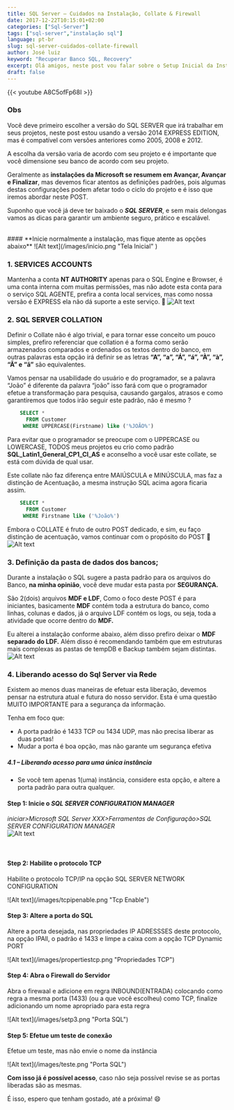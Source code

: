 ```yaml
---
title: SQL Server – Cuidados na Instalação, Collate & Firewall
date: 2017-12-22T10:15:01+02:00
categories: ["Sql-Server"]
tags: ["sql-server","instalação sql"]
language: pt-br
slug: sql-server-cuidados-collate-firewall
author: José luiz
keyword: "Recuperar Banco SQL, Recovery"
excerpt: Olá amigos, neste post vou falar sobre o Setup Inicial da Instalação do Sql Server, melhor collate, e regras do firewall para acesso via Rede/Externo. 
draft: false
---
```


 {{< youtube A8C5ofFp68I >}}
### Obs
Você deve primeiro escolher a versão do SQL SERVER que irá trabalhar em seus projetos, neste post estou usando a versão 2014 EXPRESS EDITION, mas é compatível com versões anteriores como 2005, 2008 e 2012.

A escolha da versão varia de acordo com seu projeto e é importante que você dimensione seu banco de acordo com seu projeto.

 
Geralmente as **instalações da Microsoft se resumem em Avançar, Avançar e Finalizar**, mas devemos ficar atentos as definições padrões, pois algumas destas configurações podem afetar todo o ciclo do projeto e é isso que iremos abordar neste POST.

 

Suponho que você já deve ter baixado o ***SQL SERVER***, e sem mais delongas vamos as dicas para garantir um ambiente seguro, prático e escalável.

<br>
#### **Inicie normalmente a instalação, mas fique atente as opções abaixo**
![Alt text](/images/inicio.png "Tela Inicial" )




### 1. SERVICES ACCOUNTS

Mantenha a conta **NT AUTHORITY** apenas para o SQL Engine e Browser, é uma conta interna com muitas permissões, mas não adote esta conta para o serviço SQL AGENTE, prefira a conta local services, mas como nossa versão é EXPRESS ela não dá suporte a este serviço. 🙁
![Alt text](/images/passwords.png "Tela Inicial" )

 
 
### 2. SQL SERVER COLLATION

Definir o Collate não é algo trivial, e para tornar esse conceito um pouco simples, prefiro referenciar que collation é a forma como serão armazenados comparados e ordenados os textos dentro do banco, em outras palavras esta opção irá definir se as letras **“A”, “a”, “Á”, “á”, “À”, “à”, “Ã” e “ã”** são equivalentes.

Vamos pensar na usabilidade do usuário e do programador, se a palavra “João” é diferente da palavra “joão” isso fará com que o programador efetue a transformação para pesquisa, causando gargalos, atrasos e como garantiremos que todos irão seguir este padrão, não é mesmo ?

```sql
    SELECT * 
      FROM Customer  
     WHERE UPPERCASE(Firstname) like ('%JOÃO%')
```

Para evitar que o programador se preocupe com o UPPERCASE ou LOWERCASE, TODOS meus projetos eu crio como padrão **SQL_Latin1_General_CP1_CI_AS** e aconselho a você usar este collate, se está com dúvida de qual usar.

Este collate não faz diferença entre MAIÚSCULA e MINÚSCULA, mas faz a distinção de Acentuação, a mesma instrução SQL acima agora ficaria assim.

```sql
    SELECT * 
      FROM Customer  
     WHERE Firstname like ('%João%')
```

Embora o COLLATE é fruto de outro POST dedicado, e sim, eu faço distinção de acentuação, vamos continuar com o propósito do POST   🙂
<br>
![Alt text](/images/collation.png "Tela Inicial" )



### 3. Definição da pasta de dados dos bancos;

Durante a instalação o SQL sugere a pasta padrão para os arquivos do Banco, **na minha opinião**, você deve mudar esta pasta por **SEGURANÇA.**

São 2(dois) arquivos **MDF e LDF**, Como o foco deste POST é para iniciantes, basicamente **MDF** contém toda a estrutura do banco, como linhas, colunas e dados, já o arquivo LDF contém os logs, ou seja, toda a atividade que ocorre dentro do **MDF.**

Eu alterei a instalação conforme abaixo, além disso prefiro deixar o **MDF separado do LDF.**
Além disso é recomendando também que em estruturas mais complexas as pastas de tempDB e Backup 
também sejam distintas.
<br>
![Alt text](/images/server-directoreis.png "Caminho das pastas" )



 
### 4. Liberando acesso do Sql Server via Rede

Existem ao menos duas maneiras de efetuar esta liberação, devemos pensar na estrutura atual e futura do nosso servidor. Esta é uma questão MUITO IMPORTANTE para a segurança da informação.

Tenha em foco que:

* A porta padrão é 1433 TCP ou 1434 UDP, mas não precisa liberar as duas portas!
* Mudar a porta é boa opção, mas não garante um segurança efetiva

##### 4.1 – Liberando acesso para uma única instância


* Se você tem apenas 1(uma) instância, considere esta opção, e altere a porta padrão para outra qualquer.

#### Step 1: **Inicie** o *SQL SERVER CONFIGURATION MANAGER*
 *iniciar>Microsoft SQL Server XXX>Ferramentas de Configuração>SQL SERVER CONFIGURATION MANAGER*
 <br>
![Alt text](/images/sqlconfmanager.png "Configure Manager" )
 
<br>

#### Step 2: **Habilite** o protocolo TCP
<p>Habilite o protocolo TCP/IP na opção SQL SERVER NETWORK CONFIGURATION</p>
![Alt text](/images/tcpipenable.png "Tcp Enable")
<br>

#### Step 3: **Altere** a porta do SQL
<p>Altere a porta desejada, nas propriedades IP ADRESSSES deste protocolo, na opção IPAll, o padrão é 1433 e limpe a caixa com a opção TCP Dynamic PORT</p> 
![Alt text](/images/propertiestcp.png "Propriedades TCP")
<br>  


#### Step 4: **Abra o Firewall** do Servidor 
<p>Abra o firewaal e adicione em regra INBOUND(ENTRADA) colocando  como regra a mesma porta (1433) (ou a que você escolheu) como TCP, finalize adicionando um nome apropriado para esta regra</p>
![Alt text](/images/setp3.png "Porta SQL")
<br>

 

#### Step 5: **Efetue um teste** de conexão
<p>Efetue um teste, mas não envie o nome da instância</p>
![Alt text](/images/teste.png "Porta SQL")
<br>

**Com isso já é possível acesso**, caso não seja possível revise se as portas liberadas são as mesmas.

É isso, espero que tenham gostado, até a próxima!
:smile:
